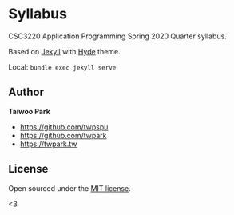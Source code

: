 # Syllabus

CSC3220 Application Programming Spring 2020 Quarter syllabus.

Based on [Jekyll](http://jekyllrb.com) with [Hyde](https://github.com/poole/hyde) theme.

Local: `bundle exec jekyll serve`

## Author

**Taiwoo Park**
- <https://github.com/twpspu>
- <https://github.com/twpark>
- <https://twpark.tw>

## License

Open sourced under the [MIT license](LICENSE.md).

<3
